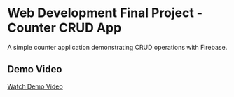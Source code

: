 # Web Development Final Project - Counter CRUD App

A simple counter application demonstrating CRUD operations with Firebase.

## Demo Video

[Watch Demo Video](link-to-your-video)

<!-- vid link here -->
